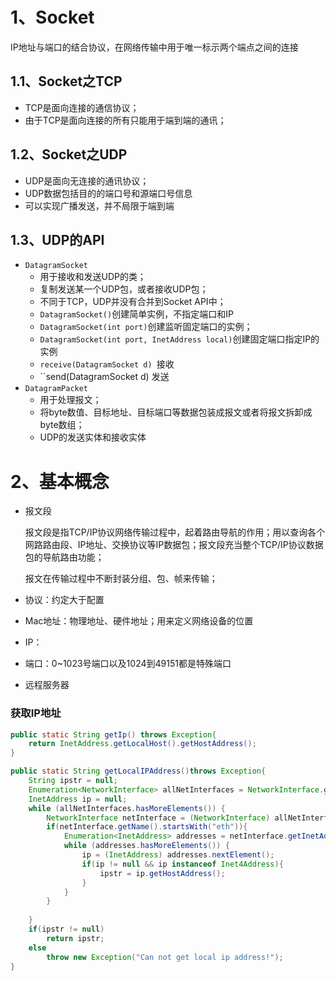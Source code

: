 
# 1、Socket

IP地址与端口的结合协议，在网络传输中用于唯一标示两个端点之间的连接

## 1.1、Socket之TCP

- TCP是面向连接的通信协议；
- 由于TCP是面向连接的所有只能用于端到端的通讯；

## 1.2、Socket之UDP

- UDP是面向无连接的通讯协议；
- UDP数据包括目的的端口号和源端口号信息
- 可以实现广播发送，并不局限于端到端

## 1.3、UDP的API

- `DatagramSocket`
    - 用于接收和发送UDP的类；
    - 复制发送某一个UDP包，或者接收UDP包；
    - 不同于TCP，UDP并没有合并到Socket API中；
    - `DatagramSocket()`创建简单实例，不指定端口和IP
    - `DatagramSocket(int port)`创建监听固定端口的实例；
    - `DatagramSocket(int port, InetAddress local)`创建固定端口指定IP的实例
    - `receive(DatagramSocket d) `接收
    - ``send(DatagramSocket d) 发送
- `DatagramPacket`
    - 用于处理报文；
    - 将byte数值、目标地址、目标端口等数据包装成报文或者将报文拆卸成byte数组；
    - UDP的发送实体和接收实体

# 2、基本概念

- 报文段

    报文段是指TCP/IP协议网络传输过程中，起着路由导航的作用；用以查询各个网路路由段、IP地址、交换协议等IP数据包；报文段充当整个TCP/IP协议数据包的导航路由功能；

    报文在传输过程中不断封装分组、包、帧来传输；

- 协议：约定大于配置
- Mac地址：物理地址、硬件地址；用来定义网络设备的位置
- IP：
- 端口：0~1023号端口以及1024到49151都是特殊端口
- 远程服务器



### 获取IP地址

```java
public static String getIp() throws Exception{
	return InetAddress.getLocalHost().getHostAddress();
}

public static String getLocalIPAddress()throws Exception{
	String ipstr = null;
	Enumeration<NetworkInterface> allNetInterfaces = NetworkInterface.getNetworkInterfaces();
	InetAddress ip = null;
	while (allNetInterfaces.hasMoreElements()) {
		NetworkInterface netInterface = (NetworkInterface) allNetInterfaces.nextElement();
		if(netInterface.getName().startsWith("eth")){
			Enumeration<InetAddress> addresses = netInterface.getInetAddresses();
			while (addresses.hasMoreElements()) {
				ip = (InetAddress) addresses.nextElement();
				if(ip != null && ip instanceof Inet4Address){
					ipstr = ip.getHostAddress();
				}
			}
		}
		
	}
	if(ipstr != null)
		return ipstr;
	else
		throw new Exception("Can not get local ip address!");
}
```


